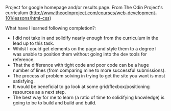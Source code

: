 Project for google homepage and/or results page. From The Odin Project's curriculum (http://www.theodinproject.com/courses/web-development-101/lessons/html-css)

What have I learned following completion?:

- I did not take in and solidify nearly enough from the curriculum in the lead up to this task.
- Whilst I could get elements on the page and style them to a degree I was unable to position them without going into the dev tools for reference.
- That the difference with tight code and poor code can be a huge number of lines (from comparing mine to more successful submissions).
- The process of problem solving in trying to get the site you want is most satisfying.
- It would be beneficial to go look at some grid/flexbox/positioning resources as a next step.
- The best way for me to learn (a ratio of time to solidifying knowledge) is going to be to build and build and build.
